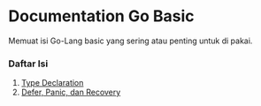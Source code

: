 # Documentation Go Basic

Memuat isi Go-Lang basic yang sering atau penting untuk di pakai.

### Daftar Isi
1. [Type Declaration](src/type-declaration/README.md)
1. [Defer, Panic, dan Recovery](src/defer-panic-recovery/README.md)